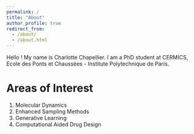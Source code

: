 ```yaml
---
permalink: /
title: "About"
author_profile: true
redirect_from: 
  - /about/
  - /about.html
---
```

Hello ! My name is Charlotte Chapellier. I am a PhD student at CERMICS, Ecole des Ponts et Chaussées - Institute Polytechnique de Paris. 

Areas of Interest
======
1. Molecular Dynamics
2. Enhanced Sampling Methods
3. Generative Learning
4. Computational Aided Drug Design 

